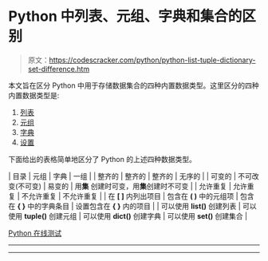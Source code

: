 # Python 中列表、元组、字典和集合的区别

> 原文：<https://codescracker.com/python/python-list-tuple-dictionary-set-difference.htm>

本文旨在区分 Python 中用于存储数据集合的四种内置数据类型。这里区分的四种内置数据类型是:

1.  [列表](/python/python-lists.htm)
2.  [元组](/python/python-tuples.htm)
3.  [字典](/python/python-dictionary.htm)
4.  [设置](/python/python-set.htm)

下面给出的表格简单地区分了 Python 的上述四种数据类型。

| 目录 | 元组 | 字典 | 一组 |
| 整齐的 | 整齐的 | 整齐的 | 无序的 |
| 可变的 | 不可改变(不可变) | 易变的 | 用**集**
创建时可变，用**集**创建时不可变 |
| 允许重复 | 允许重复 | 不允许重复 | 不允许重复 |
| 在 **[ ]** 内列出项目 | 包含在 **( )** 中的元组项 | 包含在 **{ }** 中的字典条目 | 设置包含在 **{ }** 内的项目 |
| 可以使用 **list()** 创建列表 | 可以使用 **tuple()** 创建元组 | 可以使用 **dict()** 创建字典 | 可以使用 **set()** 创建集合 |

[Python 在线测试](/exam/showtest.php?subid=10)

* * *

* * *